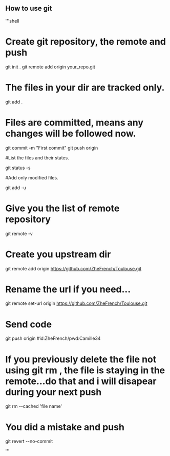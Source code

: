 ## How to use git


'''shell 

# Create git repository, the remote and push
git init  .
git remote add origin your_repo.git 
# The files in your dir are tracked only. 
git add .
# Files are committed, means any changes will be followed now.
git commit -m "First commit"
git push origin

#List the files and their states.

git status -s

#Add only modified files.

git add -u

# Give you the list of remote repository
git remote -v

# Create you upstream dir
git remote add origin https://github.com/ZheFrench/Toulouse.git

# Rename the url if you need...
git remote set-url origin https://github.com/ZheFrench/Toulouse.git

# Send code
git push origin
#id:ZheFrench/pwd:Camille34

# If you previously delete the file not using git rm , the file is staying in the remote...do that and i will disapear during your next push
git rm --cached 'file name'

# You did a mistake and push
git revert --no-commit <commit>

'''
